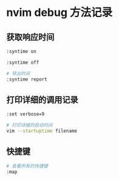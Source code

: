 # nvim debug 方法记录

## 获取响应时间
```bash
:syntime on

:syntime off 

# 导出时间
:syntime report

```
## 打印详细的调用记录
```bash
:set verbose=9

# 打印详细的启动时间
vim --startuptime filename 

```

## 快捷键
```bash
# 查看所有的快捷键
:map 

```
